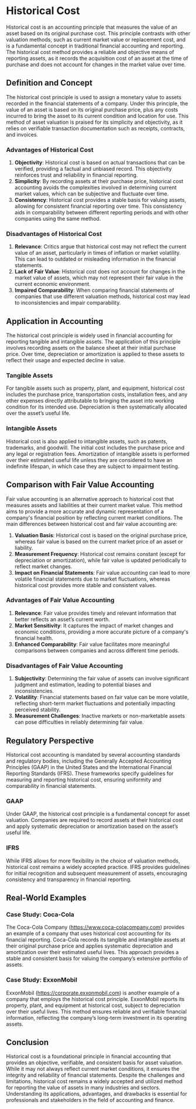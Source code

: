 # Historical Cost

Historical cost is an accounting principle that measures the value of an asset based on its original purchase cost. This principle contrasts with other valuation methods, such as current market value or replacement cost, and is a fundamental concept in traditional financial accounting and reporting. The historical cost method provides a reliable and objective means of reporting assets, as it records the acquisition cost of an asset at the time of purchase and does not account for changes in the market value over time.

## Definition and Concept
The historical cost principle is used to assign a monetary value to assets recorded in the financial statements of a company. Under this principle, the value of an asset is based on its original purchase price, plus any costs incurred to bring the asset to its current condition and location for use. This method of asset valuation is praised for its simplicity and objectivity, as it relies on verifiable transaction documentation such as receipts, contracts, and invoices.

### Advantages of Historical Cost
1. **Objectivity**: Historical cost is based on actual transactions that can be verified, providing a factual and unbiased record. This objectivity reinforces trust and reliability in financial reporting.
2. **Simplicity**: By recording assets at their purchase price, historical cost accounting avoids the complexities involved in determining current market values, which can be subjective and fluctuate over time.
3. **Consistency**: Historical cost provides a stable basis for valuing assets, allowing for consistent financial reporting over time. This consistency aids in comparability between different reporting periods and with other companies using the same method.

### Disadvantages of Historical Cost
1. **Relevance**: Critics argue that historical cost may not reflect the current value of an asset, particularly in times of inflation or market volatility. This can lead to outdated or misleading information in the financial statements.
2. **Lack of Fair Value**: Historical cost does not account for changes in the market value of assets, which may not represent their fair value in the current economic environment.
3. **Impaired Comparability**: When comparing financial statements of companies that use different valuation methods, historical cost may lead to inconsistencies and impair comparability.

## Application in Accounting
The historical cost principle is widely used in financial accounting for reporting tangible and intangible assets. The application of this principle involves recording assets on the balance sheet at their initial purchase price. Over time, depreciation or amortization is applied to these assets to reflect their usage and expected decline in value.

### Tangible Assets
For tangible assets such as property, plant, and equipment, historical cost includes the purchase price, transportation costs, installation fees, and any other expenses directly attributable to bringing the asset into working condition for its intended use. Depreciation is then systematically allocated over the asset’s useful life.

### Intangible Assets
Historical cost is also applied to intangible assets, such as patents, trademarks, and goodwill. The initial cost includes the purchase price and any legal or registration fees. Amortization of intangible assets is performed over their estimated useful life unless they are considered to have an indefinite lifespan, in which case they are subject to impairment testing.

## Comparison with Fair Value Accounting
Fair value accounting is an alternative approach to historical cost that measures assets and liabilities at their current market value. This method aims to provide a more accurate and dynamic representation of a company's financial position by reflecting current market conditions. The main differences between historical cost and fair value accounting are:

1. **Valuation Basis**: Historical cost is based on the original purchase price, whereas fair value is based on the current market price of an asset or liability.
2. **Measurement Frequency**: Historical cost remains constant (except for depreciation or amortization), while fair value is updated periodically to reflect market changes.
3. **Impact on Financial Statements**: Fair value accounting can lead to more volatile financial statements due to market fluctuations, whereas historical cost provides more stable and consistent values.

### Advantages of Fair Value Accounting
1. **Relevance**: Fair value provides timely and relevant information that better reflects an asset’s current worth.
2. **Market Sensitivity**: It captures the impact of market changes and economic conditions, providing a more accurate picture of a company's financial health.
3. **Enhanced Comparability**: Fair value facilitates more meaningful comparisons between companies and across different time periods.

### Disadvantages of Fair Value Accounting
1. **Subjectivity**: Determining the fair value of assets can involve significant judgment and estimation, leading to potential biases and inconsistencies.
2. **Volatility**: Financial statements based on fair value can be more volatile, reflecting short-term market fluctuations and potentially impacting perceived stability.
3. **Measurement Challenges**: Inactive markets or non-marketable assets can pose difficulties in reliably determining fair value.

## Regulatory Perspective
Historical cost accounting is mandated by several accounting standards and regulatory bodies, including the Generally Accepted Accounting Principles (GAAP) in the United States and the International Financial Reporting Standards (IFRS). These frameworks specify guidelines for measuring and reporting historical cost, ensuring uniformity and comparability in financial statements.

### GAAP
Under GAAP, the historical cost principle is a fundamental concept for asset valuation. Companies are required to record assets at their historical cost and apply systematic depreciation or amortization based on the asset’s useful life.

### IFRS
While IFRS allows for more flexibility in the choice of valuation methods, historical cost remains a widely accepted practice. IFRS provides guidelines for initial recognition and subsequent measurement of assets, encouraging consistency and transparency in financial reporting.

## Real-World Examples
### Case Study: Coca-Cola
The Coca-Cola Company (https://www.coca-colacompany.com) provides an example of a company that uses historical cost accounting for its financial reporting. Coca-Cola records its tangible and intangible assets at their original purchase price and applies systematic depreciation and amortization over their estimated useful lives. This approach provides a stable and consistent basis for valuing the company’s extensive portfolio of assets.

### Case Study: ExxonMobil
ExxonMobil (https://corporate.exxonmobil.com) is another example of a company that employs the historical cost principle. ExxonMobil reports its property, plant, and equipment at historical cost, subject to depreciation over their useful lives. This method ensures reliable and verifiable financial information, reflecting the company’s long-term investment in its operating assets.

## Conclusion
Historical cost is a foundational principle in financial accounting that provides an objective, verifiable, and consistent basis for asset valuation. While it may not always reflect current market conditions, it ensures the integrity and reliability of financial statements. Despite the challenges and limitations, historical cost remains a widely accepted and utilized method for reporting the value of assets in many industries and sectors. Understanding its applications, advantages, and drawbacks is essential for professionals and stakeholders in the field of accounting and finance.